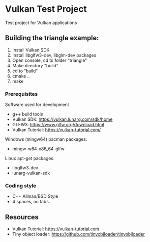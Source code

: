 # Vulkan Test Project

Test project for Vulkan applications

## Building the triangle example:

1. Install Vulkan SDK
2. Install libglfw3-dev, libglm-dev packages
3. Open console, cd to folder "triangle"
4. Make directory "build"
5. cd to "build"
6. cmake ..
7. make

### Prerequisites

Software used for development
* g++ build tools
* Vulkan SDK: https://vulkan.lunarg.com/sdk/home
* GLFW3: https://www.glfw.org/download.html
* Vulkan Tutorial: https://vulkan-tutorial.com/

Windows (mingw64) pacman packages:
* mingw-w64-x86_64-glfw

Linux apt-get packages:
* libglfw3-dev
* lunarg-vulkan-sdk

### Coding style

* C++ Allman/BSD Style
* 4 spaces, no tabs.

## Resources

* Vulkan Tutorial: https://vulkan-tutorial.com
* Tiny object loader: https://github.com/tinyobjloader/tinyobjloader

